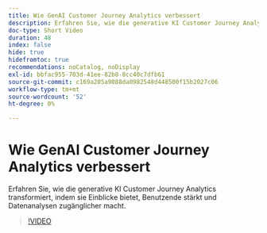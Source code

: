 ```yaml
---
title: Wie GenAI Customer Journey Analytics verbessert
description: Erfahren Sie, wie die generative KI Customer Journey Analytics transformiert, indem sie Einblicke bietet, Benutzende stärkt und Datenanalysen zugänglicher macht.
doc-type: Short Video
duration: 48
index: false
hide: true
hidefromtoc: true
recommendations: noCatalog, noDisplay
exl-id: bbfac955-703d-41ee-82b8-8cc40c7dfb61
source-git-commit: c169a205a9088da0982548d448500f15b2027c06
workflow-type: tm+mt
source-wordcount: '52'
ht-degree: 0%

---
```


# Wie GenAI Customer Journey Analytics verbessert

Erfahren Sie, wie die generative KI Customer Journey Analytics transformiert, indem sie Einblicke bietet, Benutzende stärkt und Datenanalysen zugänglicher macht.

<!-- 62_S106_3442453_47_how-genai-enhances-customer-journey-analytics -->
>[!VIDEO](https://video.tv.adobe.com/v/3458377/?learn=on&enablevpops=true)
